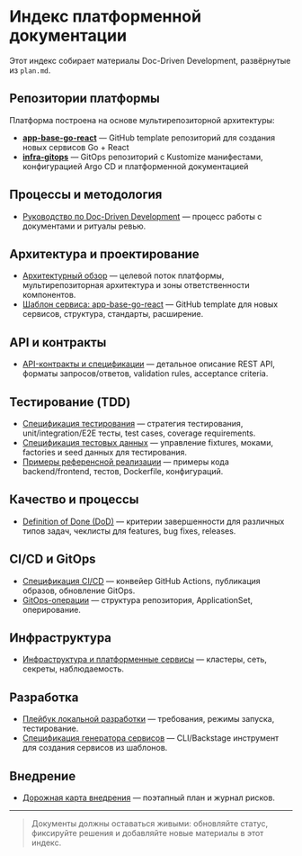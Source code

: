 # Индекс платформенной документации

Этот индекс собирает материалы Doc-Driven Development, развёрнутые из `plan.md`.

## Репозитории платформы

Платформа построена на основе мультирепозиторной архитектуры:

- **[app-base-go-react](https://github.com/soft-yt/app-base-go-react)** — GitHub template репозиторий для создания новых сервисов Go + React
- **[infra-gitops](https://github.com/soft-yt/infra-gitops)** — GitOps репозиторий с Kustomize манифестами, конфигурацией Argo CD и платформенной документацией

## Процессы и методология

- [Руководство по Doc-Driven Development](doc-driven-development.md) — процесс работы с документами и ритуалы ревью.

## Архитектура и проектирование

- [Архитектурный обзор](architecture-overview.md) — целевой поток платформы, мультирепозиторная архитектура и зоны ответственности компонентов.
- [Шаблон сервиса: app-base-go-react](service-template-app-base-go-react.md) — GitHub template для новых сервисов, структура, стандарты, расширение.

## API и контракты

- [API-контракты и спецификации](api-contracts.md) — детальное описание REST API, форматы запросов/ответов, validation rules, acceptance criteria.

## Тестирование (TDD)

- [Спецификация тестирования](testing-specification.md) — стратегия тестирования, unit/integration/E2E тесты, test cases, coverage requirements.
- [Спецификация тестовых данных](test-data-specification.md) — управление fixtures, моками, factories и seed данных для тестирования.
- [Примеры референсной реализации](implementation-examples.md) — примеры кода backend/frontend, тестов, Dockerfile, конфигураций.

## Качество и процессы

- [Definition of Done (DoD)](definition-of-done.md) — критерии завершенности для различных типов задач, чеклисты для features, bug fixes, releases.

## CI/CD и GitOps

- [Спецификация CI/CD](ci-cd-pipeline.md) — конвейер GitHub Actions, публикация образов, обновление GitOps.
- [GitOps-операции](gitops-operations.md) — структура репозитория, ApplicationSet, оперирование.

## Инфраструктура

- [Инфраструктура и платформенные сервисы](infrastructure-platform.md) — кластеры, сеть, секреты, наблюдаемость.

## Разработка

- [Плейбук локальной разработки](local-development.md) — требования, режимы запуска, тестирование.
- [Спецификация генератора сервисов](service-generator-specification.md) — CLI/Backstage инструмент для создания сервисов из шаблонов.

## Внедрение

- [Дорожная карта внедрения](implementation-roadmap.md) — поэтапный план и журнал рисков.

---

> Документы должны оставаться живыми: обновляйте статус, фиксируйте решения и добавляйте новые материалы в этот индекс.
